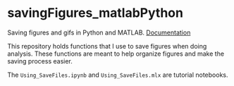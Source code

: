 # savingFigures_matlabPython

Saving figures and gifs in Python and MATLAB. [Documentation](https://tulimid1.github.io/savingfigR/)

This repository holds functions that I use to save figures when doing analysis. These functions are meant to help organize figures and make the saving process easier. 

The `Using_SaveFiles.ipynb` and `Using_SaveFiles.mlx` are tutorial notebooks.
